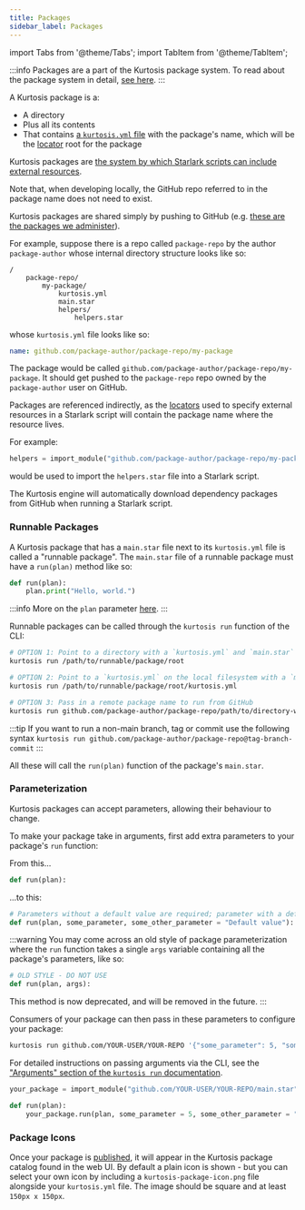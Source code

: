 ```yaml
---
title: Packages
sidebar_label: Packages
---
```


import Tabs from '@theme/Tabs';
import TabItem from '@theme/TabItem';

:::info
Packages are a part of the Kurtosis package system. To read about the package system in detail, [see here][how-do-kurtosis-imports-work-explanation].
:::

<!-- TODO Add more information here when dependencies are specified in the kurtosis.yml -->

A Kurtosis package is a:

- A directory
- Plus all its contents
- That contains [a `kurtosis.yml` file][kurtosis-yml] with the package's name, which will be the [locator][locators] root for the package

Kurtosis packages are [the system by which Starlark scripts can include external resources][how-do-kurtosis-imports-work-explanation].

Note that, when developing locally, the GitHub repo referred to in the package name does not need to exist.

Kurtosis packages are shared simply by pushing to GitHub (e.g. [these are the packages we administer][kurtosis-managed-packages]).

For example, suppose there is a repo called `package-repo` by the author `package-author` whose internal directory structure looks like so:

```
/
    package-repo/
        my-package/
            kurtosis.yml
            main.star
            helpers/
                helpers.star
```

whose `kurtosis.yml` file looks like so:

```yaml
name: github.com/package-author/package-repo/my-package
```

The package would be called `github.com/package-author/package-repo/my-package`. It should get pushed to the `package-repo` repo owned by the `package-author` user on GitHub.

Packages are referenced indirectly, as the [locators][locators] used to specify external resources in a Starlark script will contain the package name where the resource lives.

For example:

```python
helpers = import_module("github.com/package-author/package-repo/my-package/helpers/helpers.star")
```

would be used to import the `helpers.star` file into a Starlark script.

<!-- TODO Update this when dependencies are done in the kurtosis.yml file, which would happen at dependency resolution time -->
The Kurtosis engine will automatically download dependency packages from GitHub when running a Starlark script.

### Runnable Packages
A Kurtosis package that has a `main.star` file next to its `kurtosis.yml` file is called a "runnable package". The `main.star` file of a runnable package must have a `run(plan)` method like so:

```python
def run(plan):
    plan.print("Hello, world.")
```

:::info
More on the `plan` parameter [here][plan].
:::

Runnable packages can be called through the `kurtosis run` function of the CLI:

```bash
# OPTION 1: Point to a directory with a `kurtosis.yml` and `main.star` on local filesystem
kurtosis run /path/to/runnable/package/root
```

```bash
# OPTION 2: Point to a `kurtosis.yml` on the local filesystem with a `main.star` next to it on local fileesystem
kurtosis run /path/to/runnable/package/root/kurtosis.yml
```

```bash
# OPTION 3: Pass in a remote package name to run from GitHub
kurtosis run github.com/package-author/package-repo/path/to/directory-with-kurtosis.yml
```

:::tip
If you want to run a non-main branch, tag or commit use the following syntax
`kurtosis run github.com/package-author/package-repo@tag-branch-commit`
:::

All these will call the `run(plan)` function of the package's `main.star`.

### Parameterization
Kurtosis packages can accept parameters, allowing their behaviour to change. 

To make your package take in arguments, first add extra parameters to your package's `run` function:

From this...

```python
def run(plan):
```

...to this:

```python
# Parameters without a default value are required; parameter with a default value are optional
def run(plan, some_parameter, some_other_parameter = "Default value"):
```

:::warning
You may come across an old style of package parameterization where the `run` function takes a single `args` variable containing all the package's parameters, like so:

```python
# OLD STYLE - DO NOT USE
def run(plan, args):
```

This method is now deprecated, and will be removed in the future.
:::

Consumers of your package can then pass in these parameters to configure your package:

<Tabs>
<TabItem value="cli" label="CLI" default>

```bash
kurtosis run github.com/YOUR-USER/YOUR-REPO '{"some_parameter": 5, "some_other_parameter": "New value"}'
```
For detailed instructions on passing arguments via the CLI, see the ["Arguments" section of the `kurtosis run` documentation][kurtosis-run-arguments].

</TabItem>
<TabItem value="starlark" label="Starlark">

```python
your_package = import_module("github.com/YOUR-USER/YOUR-REPO/main.star")

def run(plan):
    your_package.run(plan, some_parameter = 5, some_other_parameter = "New value")
```

</TabItem>
</Tabs>

### Package Icons

Once your package is [published], it will appear in the Kurtosis package catalog found in the web UI. By default a plain
icon is shown - but you can select your own icon by including a `kurtosis-package-icon.png` file alongside your
`kurtosis.yml` file. The image should be square and at least `150px x 150px`. 

<!-------------------- ONLY LINKS BELOW HERE -------------------------->
[kurtosis-yml]: ./kurtosis-yml.md
[locators]: ./locators.md
[kurtosis-managed-packages]: https://github.com/kurtosis-tech?q=package+in%3Aname&type=all&language=&sort=
[how-do-kurtosis-imports-work-explanation]: ../advanced-concepts/how-do-kurtosis-imports-work.md
[plan]: ./plan.md
[kurtosis-run-arguments]: ../cli-reference/run.md#arguments
[published]: /quickstart-write-a-package#publishing-your-kurtosis-package-for-others-to-use